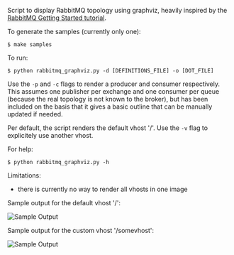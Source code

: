 Script to display RabbitMQ topology using graphviz, heavily inspired by the [RabbitMQ Getting Started tutorial](http://www.rabbitmq.com/getstarted.html).

To generate the samples (currently only one):
```
$ make samples
```

To run:
```
$ python rabbitmq_graphviz.py -d [DEFINITIONS_FILE] -o [DOT_FILE]
```

Use the `-p` and `-c` flags to render a producer and consumer respectively. This assumes one publisher per exchange and one consumer per queue (because the real topology is not known to the broker), but has been included on the basis that it gives a basic outline that can be manually updated if needed.

Per default, the script renders the default vhost '/'. Use the `-v` flag to explicitely use another vhost.

For help:
```
$ python rabbitmq_graphviz.py -h
```

Limitations:
 - there is currently no way to render all vhosts in one image

Sample output for the default vhost '/':

![Sample Output](https://raw.github.com/ljcoomber/rabbitmq-graphviz/master/samples/tutorial.png "Sample Output")

Sample output for the custom vhost '/somevhost':

![Sample Output](https://raw.github.com/ljcoomber/rabbitmq-graphviz/master/samples/tutorial_somevhost.png "Exchange->Exchange bindings in a custom vhost")
